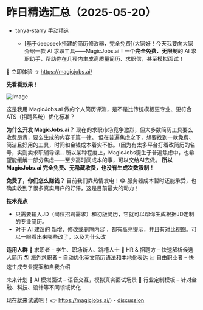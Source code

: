 # 昨日精选汇总（2025-05-20）

- tanya-starry 手动精选

  - [基于deepseek搭建的简历修改器，完全免费](大家好！今天我要向大家介绍一款 AI 求职工具——MagicJobs.ai！一个**完全免费、无限制**的 AI 求职助手，帮助你在几秒内生成高质量简历、求职信，甚至模拟面试！

🔗 立即体验 → https://magicjobs.ai/

**先看看效果！**

![Image](https://github.com/user-attachments/assets/766b330d-88ec-474a-ab1d-17a32aeb31bd)

这是我用 MagicJobs.ai 做的个人简历评测，是不是比传统模板更专业、更符合 ATS（招聘系统）优化标准？


**为什么开发 MagicJobs.ai？**
现在的求职市场竞争激烈，但大多数简历工具要么收费昂贵，要么生成的内容千篇一律。
但在普遍焦虑之下，想要找到一款免费、简洁且好用的工具，时间和金钱成本着实不低。（因为有太多平台打着改简历的名号，实则卖求职辅导课...
所以某种程度上，MagicJobs诞生于普遍焦虑中，也希望能缓解一部分焦虑——至少高时间成本的事，可以交给AI去做。
**所以 MagicJobs.ai 完全免费、无隐藏收费，也没有生成次数限制！**

**免费了，你们怎么赚钱？**
目前我们靠热情发电！😂 服务器成本暂时还能承受，也确实收到了很多真实用户的好评，这是目前最大的动力！

**技术亮点**
- 只需要输入JD（岗位招聘需求）和初版简历，它就可以帮你生成根据JD定制的专业简历。
- 对于 AI 建议的 新增、修改或删除内容 ，都有高亮提示，并且有对比视图。可以一眼看出来哪些改了，以及为什么改


**适用人群**
👔 求职者 – 学生、职场新人、跳槽人士
💼 HR & 招聘方 – 快速解析候选人简历
🌎 海外求职者 – 自动优化英文简历语法和本地化表达
📈 自由职业者 – 快速生成专业提案和自我介绍


未来计划
🚀 AI 模拟面试 – 语音交互，模拟真实面试场景
🚀 行业定制模板 – 针对金融、科技、设计等不同领域优化

现在就来试试吧！
👉 https://magicjobs.ai/) - [discussion](https://github.com/BruceFeIix/picker/issues/1718)
